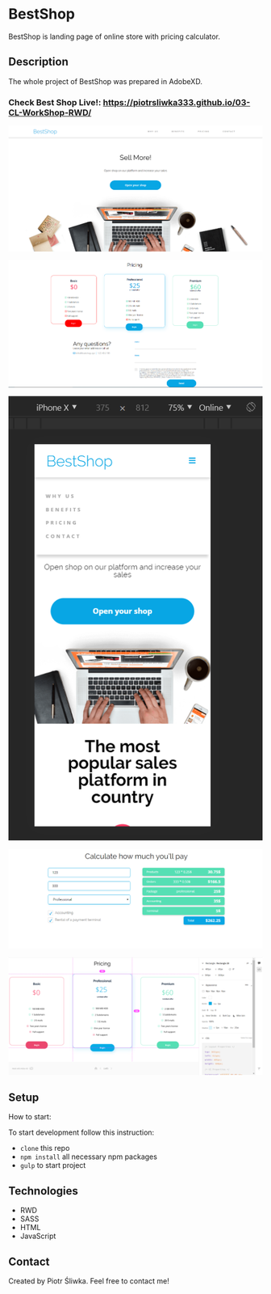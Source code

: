 # BestShop

BestShop is landing page of online store with pricing calculator.

## Description
The whole project of BestShop was prepared in AdobeXD.

### Check Best Shop Live!: https://piotrsliwka333.github.io/03-CL-WorkShop-RWD/

 ![jumbotron](BestShop/assets/BestShopJumbotron.png)
 
 ![pricing](BestShop/assets/BestShopPricing.png)
 
 ![rwd](BestShop/assets/BestShopResponsive.png)
 
 ![calculator](BestShop/assets/BestShopPricingCalculator.png)
 
 ![adobeXD](BestShop/assets/BestShopAdobeXD.png)
 
 ## Setup
 How to start:
 
 To start development follow this instruction:
 
 * `clone` this repo
 * `npm install` all necessary npm packages
 * `gulp` to start project
 
 ## Technologies
 * RWD
 * SASS
 * HTML 
 * JavaScript
 
 ## Contact
  Created by Piotr Śliwka. Feel free to contact me! 
